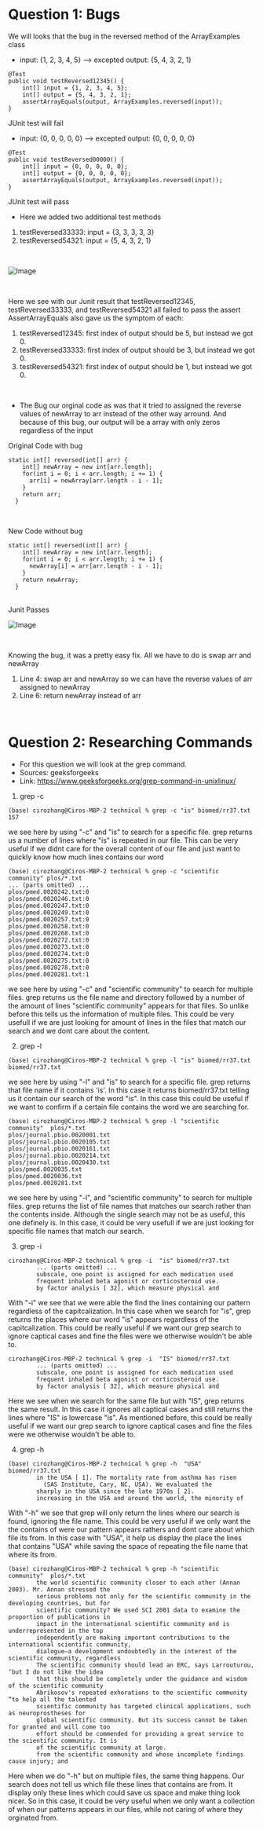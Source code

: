 # Question 1: Bugs

We will looks that the bug in the reversed method of the ArrayExamples class

* input: {1, 2, 3, 4, 5} --> excepted output: {5, 4, 3, 2, 1}
```
@Test
public void testReversed12345() {
    int[] input = {1, 2, 3, 4, 5};
    int[] output = {5, 4, 3, 2, 1};
    assertArrayEquals(output, ArrayExamples.reversed(input));
}
```
JUnit test will fail

* input: {0, 0, 0, 0, 0} --> excepted output: {0, 0, 0, 0, 0}
```
@Test
public void testReversed00000() {
    int[] input = {0, 0, 0, 0, 0};
    int[] output = {0, 0, 0, 0, 0};
    assertArrayEquals(output, ArrayExamples.reversed(input));
}
```
JUnit test will pass

* Here we added two additional test methods
1. testReversed33333: input = {3, 3, 3, 3, 3}
2. testReversed54321: input = {5, 4, 3, 2, 1}
<br>

![Image](Junit_Error.png)

<br>

Here we see with our Junit result that testReversed12345, testReversed33333, and testReversed54321 all failed to pass the assert
AssertArrayEquals also gave us the symptom of each: 
1. testReversed12345: first index of output should be 5, but instead we got 0.
2. testReversed33333: first index of output should be 3, but instead we got 0.
3. testReversed54321: first index of output should be 1, but instead we got 0.
<br>

* The Bug our orginal code as was that it tried to assigned the reverse values of newArray to arr instead of the other way arround. And because of this bug, our output will be a array with only zeros regardless of the input
  
  
Original Code with bug
```
static int[] reversed(int[] arr) {
    int[] newArray = new int[arr.length];
    for(int i = 0; i < arr.length; i += 1) {
      arr[i] = newArray[arr.length - i - 1];
    }
    return arr;
  }
```

<br>

New Code without bug
```
static int[] reversed(int[] arr) {
    int[] newArray = new int[arr.length];
    for(int i = 0; i < arr.length; i += 1) {
      newArray[i] = arr[arr.length - i - 1];
    }
    return newArray;
  }
```
<br>
Junit Passes

![Image](Junit_Pass.png)

<br>

Knowing the bug, it was a pretty easy fix. All we have to do is swap arr and newArray
1. Line 4: swap arr and newArray so we can have the reverse values of arr assigned to newArray
2. Line 6: return newArray instead of arr

<br>

# Question 2: Researching Commands

* For this question we will look at the grep command. 
* Sources: geeksforgeeks
* Link: https://www.geeksforgeeks.org/grep-command-in-unixlinux/

1. grep -c

```
(base) cirozhang@Ciros-MBP-2 technical % grep -c "is" biomed/rr37.txt
157
```

we see here by using "-c" and "is" to search for a specific file. grep returns us a number of lines where "is" is repeated in our file. This can be very useful if we didnt care for the overall content of our file and just want to quickly know how much lines contains our word 

```
(base) cirozhang@Ciros-MBP-2 technical % grep -c "scientific community" plos/*.txt
... (parts omitted) ...
plos/pmed.0020242.txt:0
plos/pmed.0020246.txt:0
plos/pmed.0020247.txt:0
plos/pmed.0020249.txt:0
plos/pmed.0020257.txt:0
plos/pmed.0020258.txt:0
plos/pmed.0020268.txt:0
plos/pmed.0020272.txt:0
plos/pmed.0020273.txt:0
plos/pmed.0020274.txt:0
plos/pmed.0020275.txt:0
plos/pmed.0020278.txt:0
plos/pmed.0020281.txt:1
```

we see here by using "-c" and "scientific community" to search for multiple files. grep returns us the file name and directory followed by a number of the amount of lines "scientific community" appears for that files. So unlike before this tells us the information of multiple files. This could be very usefull if we are just looking for amount of lines in the files that match our search and we dont care about the content. 

2. grep -l

```
(base) cirozhang@Ciros-MBP-2 technical % grep -l "is" biomed/rr37.txt              
biomed/rr37.txt
```

we see here by using "-l" and "is" to search for a specific file. grep returns that file name if it contains 'is'. In this case it returns biomed/rr37.txt telling us it contain our search of the word "is". In this case this could be useful if we want to confirm if a certain file contains the word we are searching for. 

```
(base) cirozhang@Ciros-MBP-2 technical % grep -l "scientific community"  plos/*.txt
plos/journal.pbio.0020001.txt
plos/journal.pbio.0020105.txt
plos/journal.pbio.0020161.txt
plos/journal.pbio.0020214.txt
plos/journal.pbio.0020430.txt
plos/pmed.0020035.txt
plos/pmed.0020036.txt
plos/pmed.0020281.txt
```

we see here by using "-l", and "scientific community" to search for multiple files. grep returns the list of file names that matches our search rather than the contents inside. 
Although the single search may not be as useful, this one definely is. In this case, it could be very usefull if we are just looking for specific file names that match our search. 


3. grep -i

```
cirozhang@Ciros-MBP-2 technical % grep -i  "is" biomed/rr37.txt
        ... (parts omitted) ...
        subscale, one point is assigned for each medication used
        frequent inhaled beta agonist or corticosteroid use.
        by factor analysis [ 32], which measure physical and
```
With "-i" we see that we were able the find the lines containing our pattern regardless of the capitcalization. In this case when we search for "is", grep returns the places where our word "is" appears regardless of the capitcalization. This could be really useful if we want our grep search to ignore captical cases and fine the files were we otherwise wouldn't be able to. 


```
cirozhang@Ciros-MBP-2 technical % grep -i  "IS" biomed/rr37.txt
        ... (parts omitted) ...
        subscale, one point is assigned for each medication used
        frequent inhaled beta agonist or corticosteroid use.
        by factor analysis [ 32], which measure physical and
```

Here we see when we search for the same file but with "IS", grep returns the same result. In this case it ignores all captical cases and still returns the lines where "IS" is lowercase "is". As mentioned before, this could be really useful if we want our grep search to ignore captical cases and fine the files were we otherwise wouldn't be able to. 


4. grep -h

```
(base) cirozhang@Ciros-MBP-2 technical % grep -h  "USA" biomed/rr37.txt
        in the USA [ 1]. The mortality rate from asthma has risen
          (SAS Institute, Cary, NC, USA). We evaluated the
        sharply in the USA since the late 1970s [ 2].
        increasing in the USA and around the world, the minority of
```

With "-h" we see that grep will only return the lines where our search is found, ignoring the file name. This could be very useful if we only want the the contains of were our pattern appears rathers and dont care about which file its from. In this case with "USA", it help us display the place the lines that contains "USA" while saving the space of repeating the file name that where its from. 

```
(base) cirozhang@Ciros-MBP-2 technical % grep -h "scientific community"  plos/*.txt 
        the world scientific community closer to each other (Annan 2003). Mr. Annan stressed the
        serious problems not only for the scientific community in the developing countries, but for
        scientific community? We used SCI 2001 data to examine the proportion of publications in
        impact in the international scientific community and is underrepresented in the top
        independently are making important contributions to the international scientific community,
        dialogue—a development undoubtedly in the interest of the scientific community, regardless
        The scientific community should lead an ERC, says Larrouturou, ‘but I do not like the idea
        that this should be completely under the guidance and wisdom of the scientific community
        Abrikosov's repeated exhorations to the scientific community “to help all the talented
        scientific community has targeted clinical applications, such as neuroprostheses for
        global scientific community. But its success cannot be taken for granted and will come too
        effort should be commended for providing a great service to the scientific community. It is
        of the scientific community at large.
        from the scientific community and whose incomplete findings cause injury; and
```

Here when we do "-h" but on multiple files, the same thing happens. Our search does not tell us which file these lines that contains are from. It display only these lines which could save us space and make thing look nicer. So in this case, it could be very useful when we only want a collection of when our patterns appears in our files, while not caring of where they orginated from. 


    

